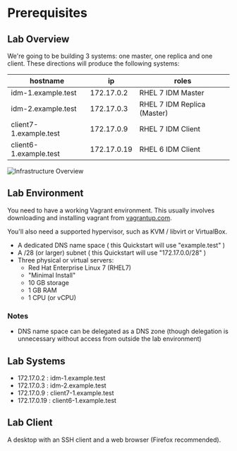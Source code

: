 # Prerequisites

## Lab Overview
We're going to be building 3 systems: one master, one replica and one client.
These directions will produce the following systems:

| hostname               | ip          | roles                        |
|------------------------|-------------|------------------------------|
| idm-1.example.test     | 172.17.0.2  | RHEL 7 IDM Master            |
| idm-2.example.test     | 172.17.0.3  | RHEL 7 IDM Replica (Master)  |
| client7-1.example.test | 172.17.0.9  | RHEL 7 IDM Client            |
| client6-1.example.test | 172.17.0.19 | RHEL 6 IDM Client            |

![Infrastructure Overview](infrastructure-diagram.png "Infrastructure Overview")

## Lab Environment
You need to have a working Vagrant environment.  This usually involves downloading
and installing vagrant from [vagrantup.com](http://vangrantup.com).

You'll also need a supported hypervisor, such as KVM / libvirt or VirtualBox.

* A dedicated DNS name space ( this Quickstart will use "example.test" )
* A /28 (or larger) subnet ( this Quickstart will use "172.17.0.0/28" )
* Three physical or virtual servers:
	* Red Hat Enterprise Linux 7 (RHEL7)
	* "Minimal Install"
	* 10 GB storage
	* 1 GB RAM
	* 1 CPU (or vCPU)

### Notes
* DNS name space can be delegated as a DNS zone (though delegation is unnecessary without access from outside the lab environment)

## Lab Systems
* 172.17.0.2 : idm-1.example.test
* 172.17.0.3 : idm-2.example.test
* 172.17.0.9 : client7-1.example.test
* 172.17.0.19 : client6-1.example.test

## Lab Client
A desktop with an SSH client and a web browser (Firefox recommended).
